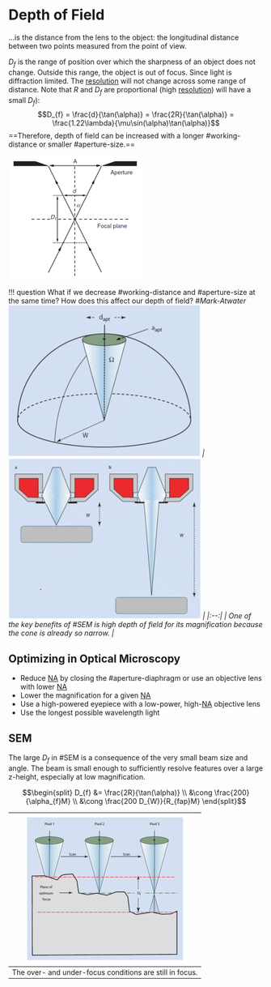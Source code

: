 # Depth of Field

...is the distance from the lens to the object: the longitudinal distance between two points measured from the point of view.

$D_{f}$ is the range of position over which the sharpness of an object does not change.
Outside this range, the object is out of focus.
Since light is diffraction limited.
The [resolution](../engr-743-001-damage-and-fracture/resolution.md) will not change across some range of distance.
Note that $R$ and $D_{f}$ are proportional (high [resolution](../engr-743-001-damage-and-fracture/resolution.md)) will have a small $D_{f}$): $$D_{f} = \frac{d}{\tan(\alpha)} = \frac{2R}{\tan(\alpha)} = \frac{1.22\lambda}{\mu\sin(\alpha)\tan(\alpha)}$$
==Therefore, depth of field can be increased with a longer #working-distance or smaller #aperture-size.==

![](../../../attachments/lecture-3-resolution-and-aberrations/depth_of_field_221027_160337_EST.png)

!!! question What if we decrease #working-distance and #aperture-size at the same time? How does this affect our depth of field? <cite> #Mark-Atwater
    ![](../../../attachments/image-formation/another_way_of_looking_at_probe_size_and_resolution_220907_140613_EST.png)
    | ![](../../../attachments/image-formation/depth_of_field_visualized_for_working_distance_and_aperture_220907_141141_EST.png) |
    |:--:|
    | One of the key benefits of #SEM is high depth of field for its magnification because the cone is already so narrow. |

## Optimizing in Optical Microscopy
- Reduce [NA](numerical-aperture.md) by closing the #aperture-diaphragm or use an objective lens with lower [NA](numerical-aperture.md)
- Lower the magnification for a given [NA](numerical-aperture.md)
- Use a high-powered eyepiece with a low-power, high-[NA](numerical-aperture.md) objective lens
- Use the longest possible wavelength light

## SEM
The large $D_{f}$ in #SEM is a consequence of the very small beam size and angle.
The beam is small enough to sufficiently resolve features over a large z-height, especially at low magnification.

$$\begin{split}
D_{f} &= \frac{2R}{\tan(\alpha)} \\
 &\cong \frac{200}{\alpha_{f}M} \\
 &\cong \frac{200 D_{W}}{R_{fap}M}
\end{split}$$

| ![](../../../attachments/lecture-8-sem-operations/depth_of_field_in_sem_221027_193650_EST.png) |
|:--:|
| The over- and under-focus conditions are still in focus. |
